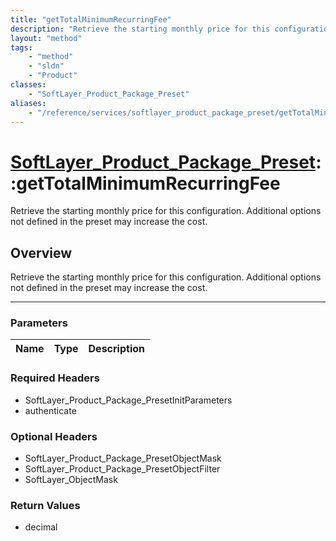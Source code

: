 ```yaml
---
title: "getTotalMinimumRecurringFee"
description: "Retrieve the starting monthly price for this configuration. Additional options not defined in the preset may increase th... "
layout: "method"
tags:
    - "method"
    - "sldn"
    - "Product"
classes:
    - "SoftLayer_Product_Package_Preset"
aliases:
    - "/reference/services/softlayer_product_package_preset/getTotalMinimumRecurringFee"
---
```

# [SoftLayer_Product_Package_Preset](/reference/services/SoftLayer_Product_Package_Preset)::getTotalMinimumRecurringFee

Retrieve the starting monthly price for this configuration. Additional options not defined in the preset may increase the cost.


## Overview 
Retrieve the starting monthly price for this configuration. Additional options not defined in the preset may increase the cost.

-----

### Parameters 
|Name | Type | Description |
| --- | --- | --- |


### Required Headers
* SoftLayer_Product_Package_PresetInitParameters
* authenticate


### Optional Headers
* SoftLayer_Product_Package_PresetObjectMask
* SoftLayer_Product_Package_PresetObjectFilter
* SoftLayer_ObjectMask

### Return Values
* decimal




